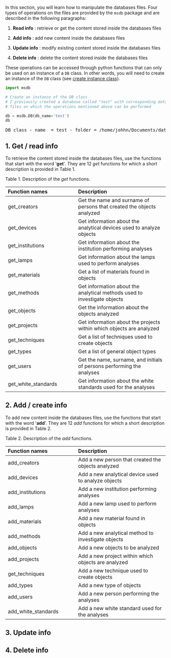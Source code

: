 
In this section, you will learn how to manipulate the databases files. Four types of operations on the files are provided by the `msdb` package and are described in the following paragraphs:

1. **Read info** : retrieve or get the content stored inside the databases files

2. **Add info** : add new content inside the databases files

3. **Update info** : modify existing content stored inside the databases files

4. **Delete info** : delete the content stored inside the databases files


These operations can be accessed through python functions that can only be used on an instance of a `DB` class. In other words, you will need to create an instance of the `DB` class (see [create instance class](https://g-patin.github.io/msdb/create-DB-class-instance/)). 


```python
import msdb

# Create an instance of the DB class
# I previously created a database called "test" with corresponding databases
# files on which the operations mentioned above can be performed

db = msdb.DB(db_name='test')
db
```

<div class="output-area">
<pre>
DB class - name  = test - folder = /home/johhn/Documents/databases
</pre>
</div>


## 1. **Get / read info**

To retrieve the content stored inside the databases files, use the functions that start with the word '**get**'. They are 12 *get* functions for which a short description is provided in Table 1.

Table 1. Description of the *get* functions.

| <div style="width:205px">Function names</div> | <div style="width:250px">Description</div>
| :--------| :---------
|get_creators | Get the name and surname of persons that created the objects analyzed
|get_devices | Get information about the analytical devices used to analyze objects
|get_institutions | Get information about the institution performing analyses
|get_lamps | Get information about the lamps used to perform analyses
|get_materials | Get a list of materials found in objects
|get_methods | Get information about the analytical methods used to investigate objects
|get_objects | Get the information about the objects analyzed
|get_projects  | Get information about the projects within which objects are analyzed
|get_techniques  | Get a list of techniques used to create objects
|get_types | Get a list of general object types
|get_users | Get the name, surname, and initials of persons performing the analyses
|get_white_standards | Get information about the white standards used for the analyses

## 2. **Add / create info**

To add new content inside the databases files, use the functions that start with the word '**add**'. They are 12 *add* functions for which a short description is provided in Table 2.

Table 2. Description of the *add* functions.

| <div style="width:205px">Function names</div> | <div style="width:250px">Description</div>
| :--------| :---------
|add_creators | Add a new person that created the objects analyzed
|add_devices | Add a new analytical device used to analyze objects
|add_institutions | Add a new institution performing analyses
|add_lamps | Add a new lamp used to perform analyses
|add_materials | Add a new material found in objects
|add_methods | Add a new analytical method to investigate objects
|add_objects | Add a new objects to be analyzed
|add_projects  | Add a new project within which objects are analyzed
|get_techniques  | Add a new technique used to create objects
|add_types | Add a new type of objects
|add_users | Add a new person performing the analyses
|add_white_standards | Add a new white standard used for the analyses


## 3. **Update info**



## 4. **Delete info**




&nbsp;


